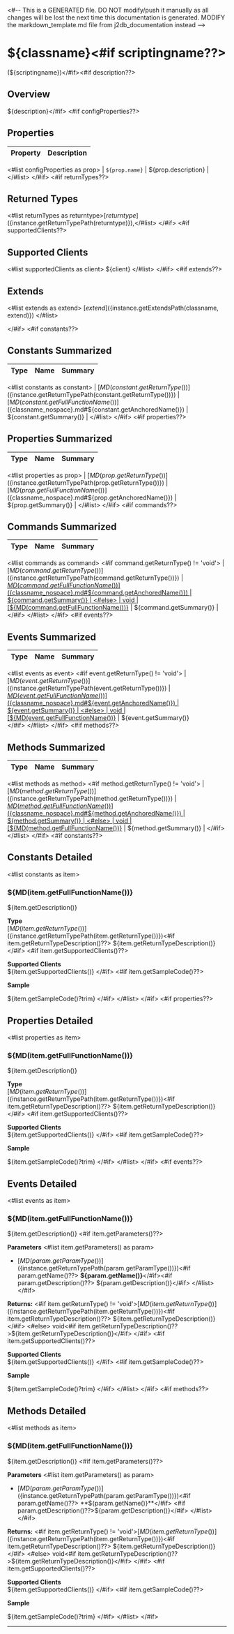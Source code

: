 <#-- This is a GENERATED file. DO NOT modify/push it manually as all changes will be lost the next time this documentation is generated. MODIFY the markdown_template.md file from j2db_documentation instead -->
# ${classname}<#if scriptingname??>
\(${scriptingname}\)</#if><#if description??>

## Overview

${description}</#if>
<#if configProperties??>

## Properties

| Property | Description |
| -------- | ----------- |
<#list configProperties as prop>
| `${prop.name}` | ${prop.description} |
</#list>
</#if>
<#if returnTypes??>

## **Returned Types**
<#list returnTypes as returntype>[${returntype}](${instance.getReturnTypePath(returntype)}),</#list>
</#if>
<#if supportedClients??>
## **Supported Clients**

<#list supportedClients as client>
    ${client}
</#list>
</#if>
<#if extends??>

## **Extends**

<#list extends as extend>
[${extend}](${instance.getExtendsPath(classname, extend)})
</#list>

</#if>
<#if constants??>

## Constants Summarized

| Type                                                  | Name                                          | Summary                                                          |
| ----------------------------------- | ----------------------------------------------------------------------------------- | ------------------------------------------------------------------- |
<#list constants as constant>
| [${MD(constant.getReturnType())}](${instance.getReturnTypePath(constant.getReturnType())}) | [${MD(constant.getFullFunctionName())}](${classname_nospace}.md#${constant.getAnchoredName()})                   | ${constant.getSummary()}                                    |
</#list>
</#if>
<#if properties??>

## Properties Summarized

| Type                                                  | Name                    | Summary                                                                                                           |
| ----------------------------------- | ----------------------------------------------------------------------------------- | ------------------------------------------------------------------- |
<#list properties as prop>
| [${MD(prop.getReturnType())}](${instance.getReturnTypePath(prop.getReturnType())}) | [${MD(prop.getFullFunctionName())}](${classname_nospace}.md#${prop.getAnchoredName()})                   | ${prop.getSummary()}                                    |
</#list>
</#if>
<#if commands??>

## Commands Summarized

| Type                                                  | Name                    | Summary                                                                                                           |
| ----------------------------------- | ----------------------------------------------------------------------------------- | ------------------------------------------------------------------- |
<#list commands as command>
<#if command.getReturnType() != 'void'>
| [${MD(command.getReturnType())}](${instance.getReturnTypePath(command.getReturnType())}) | [${MD(command.getFullFunctionName())}](${classname_nospace}.md#${command.getAnchoredName()})                   | ${command.getSummary()}                                   |
<#else>
| void | [${MD(command.getFullFunctionName())}](${classname_nospace}.md#${command.getAnchoredName()})                   | ${command.getSummary()}                                   |
</#if>
</#list>
</#if>
<#if events??>

## Events Summarized

| Type                                                  | Name                    | Summary                                                                                                           |
| ----------------------------------- | ----------------------------------------------------------------------------------- | ------------------------------------------------------------------- |
<#list events as event>
<#if event.getReturnType() != 'void'>
| [${MD(event.getReturnType())}](${instance.getReturnTypePath(event.getReturnType())}) | [${MD(event.getFullFunctionName())}](${classname_nospace}.md#${event.getAnchoredName()})                   | ${event.getSummary()}                                    |
<#else>
| void | [${MD(event.getFullFunctionName())}](${classname_nospace}.md#${event.getAnchoredName()})                   | ${event.getSummary()}                      
</#if>
</#list>
</#if>
<#if methods??>

## Methods Summarized

| Type                                | Name                                                                                | Summary                                                             |
| ----------------------------------- | ----------------------------------------------------------------------------------- | ------------------------------------------------------------------- |
<#list methods as method>
<#if method.getReturnType() != 'void'>
| [${MD(method.getReturnType())}](${instance.getReturnTypePath(method.getReturnType())}) | [${MD(method.getFullFunctionName())}](${classname_nospace}.md#${method.getAnchoredName()})                   | ${method.getSummary()}                                    |
<#else>
| void | [${MD(method.getFullFunctionName())}](${classname_nospace}.md#${method.getAnchoredName()})                   | ${method.getSummary()}                                    |
</#if>
</#list>
</#if>
<#if constants??>

## Constants Detailed

<#list constants as item>
### ${MD(item.getFullFunctionName())}

${item.getDescription()}

**Type**\
[${MD(item.getReturnType())}](${instance.getReturnTypePath(item.getReturnType())})<#if item.getReturnTypeDescription()??> ${item.getReturnTypeDescription()}</#if>
<#if item.getSupportedClients()??>

**Supported Clients**\
${item.getSupportedClients()}
</#if>
<#if item.getSampleCode()??>

**Sample**

${item.getSampleCode()?trim}
</#if>
</#list>
</#if>
<#if properties??>

## Properties Detailed

<#list properties as item>
### ${MD(item.getFullFunctionName())}

${item.getDescription()}

**Type**\
[${MD(item.getReturnType())}](${instance.getReturnTypePath(item.getReturnType())})<#if item.getReturnTypeDescription()??> ${item.getReturnTypeDescription()}</#if>
<#if item.getSupportedClients()??>

**Supported Clients**\
${item.getSupportedClients()}
</#if>
<#if item.getSampleCode()??>

**Sample**

${item.getSampleCode()?trim}
</#if>
</#list>
</#if>
<#if events??>

## Events Detailed
<#list events as item>

### ${MD(item.getFullFunctionName())}

${item.getDescription()}
<#if item.getParameters()??>

**Parameters**
<#list item.getParameters() as param>
* [${MD(param.getParamType())}](${instance.getReturnTypePath(param.getParamType())})<#if param.getName()??> **${param.getName()}**</#if><#if param.getDescription()??> ${param.getDescription()}</#if>
</#list>
</#if>

**Returns:** <#if item.getReturnType() != 'void'>[${MD(item.getReturnType())}](${instance.getReturnTypePath(item.getReturnType())})<#if item.getReturnTypeDescription()??> ${item.getReturnTypeDescription()}</#if>
<#else>
void<#if item.getReturnTypeDescription()??>${item.getReturnTypeDescription()}</#if>
</#if>
<#if item.getSupportedClients()??>

**Supported Clients**\
${item.getSupportedClients()}
</#if>
<#if item.getSampleCode()??>

**Sample**

${item.getSampleCode()?trim}
</#if>
</#list>
</#if>
<#if methods??>

## Methods Detailed
<#list methods as item>

### ${MD(item.getFullFunctionName())}

${item.getDescription()}
<#if item.getParameters()??>

**Parameters**
<#list item.getParameters() as param>
* [${MD(param.getParamType())}](${instance.getReturnTypePath(param.getParamType())})<#if param.getName()??> **${param.getName()}**</#if> <#if param.getDescription()??>${param.getDescription()}</#if>
</#list>
</#if>

**Returns:** <#if item.getReturnType() != 'void'>[${MD(item.getReturnType())}](${instance.getReturnTypePath(item.getReturnType())})<#if item.getReturnTypeDescription()??> ${item.getReturnTypeDescription()}</#if>
<#else>
void<#if item.getReturnTypeDescription()??>${item.getReturnTypeDescription()}</#if>
</#if>
<#if item.getSupportedClients()??>

**Supported Clients**\
${item.getSupportedClients()}
</#if>
<#if item.getSampleCode()??>

**Sample**

${item.getSampleCode()?trim}
</#if>
</#list>
</#if>

---
